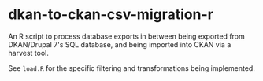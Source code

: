 # dkan-to-ckan-csv-migration-r

An R script to process database exports in between being exported from DKAN/Drupal 7's SQL database, and being imported into CKAN via a harvest tool.

See `load.R` for the specific filtering and transformations being implemented.
